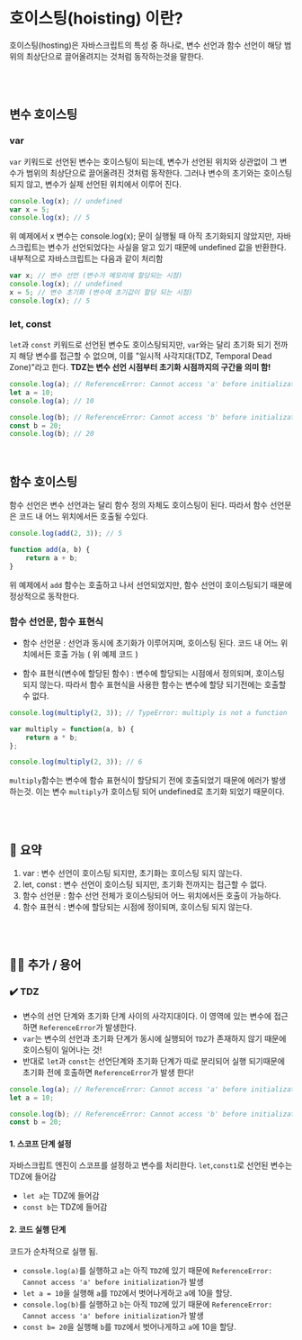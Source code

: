 # 호이스팅(hoisting) 이란?
호이스팅(hosting)은 자바스크립트의 특성 중 하나로, 변수 선언과 함수 선언이 해당 범위의 최상단으로 끌어올려지는 것처럼 동작하는것을 말한다. 

<br />
<br />

## 변수 호이스팅 

### var
`var` 키워드로 선언된 변수는 호이스팅이 되는데, 변수가 선언된 위치와 상관없이 그 변수가 범위의 최상단으로 끌어올려진 것처럼 동작한다. 그러나 변수의 초기와는 호이스팅되지 않고, 변수가 실제 선언된 위치에서 이루어 진다.


```js
console.log(x); // undefined
var x = 5;
console.log(x); // 5
```

위 예제에서 x 변수는 console.log(x); 문이 실행될 때 아직 초기화되지 않았지만, 자바스크립트는 변수가 선언되었다는 사실을 알고 있기 때문에 undefined 값을 반환한다. 내부적으로 자바스크립트는 다음과 같이 처리함

```js
var x; // 변수 선언 (변수가 메모리에 할당되는 시점)
console.log(x); // undefined
x = 5; // 변수 초기화 (변수에 초기값이 할당 되는 시점)
console.log(x); // 5
```

### let, const
`let`과 `const` 키워드로 선언된 변수도 호이스팅되지만, `var`와는 달리 초기화 되기 전까지 해당 변수를 접근할 수 없으며, 이를 "일시적 사각지대(TDZ, Temporal Dead Zone)"라고 한다. 
**TDZ는 변수 선언 시점부터 초기화 시점까지의 구간을 의미 함!**

```js
console.log(a); // ReferenceError: Cannot access 'a' before initialization
let a = 10;
console.log(a); // 10

console.log(b); // ReferenceError: Cannot access 'b' before initialization
const b = 20;
console.log(b); // 20
```


<br />

## 함수 호이스팅

함수 선언은 변수 선언과는 달리 함수 정의 자체도 호이스팅이 된다. 따라서 함수 선언문은 코드 내 어느 위치에서든 호출될 수있다.

```js
console.log(add(2, 3)); // 5

function add(a, b) {
    return a + b;
}
```
위 예제에서 `add` 함수는 호출하고 나서 선언되었지만, 함수 선언이 호이스팅되기 때문에 정상적으로 동작한다.


### 함수 선언문, 함수 표현식

- 함수 선언문 : 선언과 동시에 초기화가 이루어지며, 호이스팅 된다. 코드 내 어느 위치에서든 호출 가능 ( 위 예제 코드 )
  

- 함수 표현식(변수에 할당된 함수) : 변수에 할당되는 시점에서 정의되며, 호이스팅 되지 않는다. 따라서 함수 표현식을 사용한 함수는 변수에 할당 되기전에는 호출할 수 없다.
```js
console.log(multiply(2, 3)); // TypeError: multiply is not a function

var multiply = function(a, b) {
    return a * b;
};

console.log(multiply(2, 3)); // 6
```
`multiply`함수는 변수에 함슈 표현식이 할당되기 전에 호출되었기 때문에 에러가 발생하는것. 이는 변수 `multiply`가 호이스팅 되어 undefined로 초기화 되었기 때문이다. 


<br />
<br />


## 📒 요약 
1. var : 변수 선언이 호이스팅 되지만, 초기화는 호이스팅 되지 않는다.
2. let, const : 변수 선언이 호이스팅 되지만, 초기화 전까지는 접근할 수 없다.
3. 함수 선언문 : 함수 선언 전체가 호이스팅되어 어느 위치에서든 호출이 가능하다.
4. 함수 표현식 : 변수에 할당되는 시점에 정이되며, 호이스팅 되지 않는다.

<br />
<br />

## 🙋‍♂️ 추가 / 용어

### ✔️ TDZ
-  변수의 선언 단계와 초기화 단계 사이의 사각지대이다. 이 영역에 있는 변수에 접근하면 `ReferenceError`가 발생한다.
- `var`는 변수의 선언과 초기화 단계가 동시에 실행되어 `TDZ`가 존재하지 않기 때문에 호이스팅이 일어나는 것!
- 반대로 `let`과 `const`는 선언단계와 초기화 단계가 따로 분리되어 실행 되기때문에 초기화 전에 호출하면 `ReferenceError`가 발생 한다!

```js
console.log(a); // ReferenceError: Cannot access 'a' before initialization
let a = 10;

console.log(b); // ReferenceError: Cannot access 'b' before initialization
const b = 20;
```

#### 1. 스코프 단계 설정
자바스크립트 엔진이 스코프를 설정하고 변수를 처리한다. `let`,`const1`로 선언된 변수는 TDZ에 들어감
- `let a`는 TDZ에 들어감
- `const b`는 TDZ에 들어감
#### 2. 코드 실행 단계
코드가 순차적으로 실행 됨.
- `console.log(a)`를 실행하고 `a`는 아직 `TDZ`에 있기 때문에 `ReferenceError: Cannot access 'a' before initialization`가 발생
- `let a = 10`을 실행해 `a`를 `TDZ`에서 벗어나게하고 `a`에 10을 할당.
- `console.log(b)`를 실행하고 `b`는 아직 `TDZ`에 있기 때문에 `ReferenceError: Cannot access 'a' before initialization`가 발생
- `const b= 20`을 실행해 `b`를 `TDZ`에서 벗어나게하고 `a`에 10을 할당.








